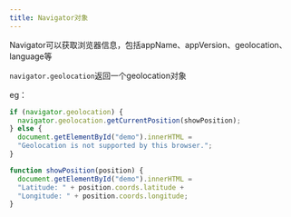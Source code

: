 ```yaml
---
title: Navigator对象
---
```

Navigator可以获取浏览器信息，包括appName、appVersion、geolocation、language等

`navigator.geolocation`返回一个geolocation对象

eg：
```js
if (navigator.geolocation) {
  navigator.geolocation.getCurrentPosition(showPosition);
} else {
  document.getElementById("demo").innerHTML =
  "Geolocation is not supported by this browser.";
}

function showPosition(position) {
  document.getElementById("demo").innerHTML =
  "Latitude: " + position.coords.latitude +
  "Longitude: " + position.coords.longitude;
}
```